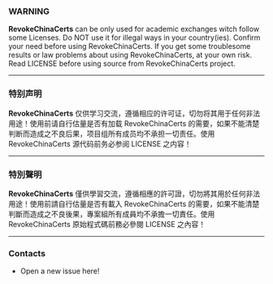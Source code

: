 ### WARNING
**RevokeChinaCerts** can be only used for academic exchanges witch follow some Licenses. Do NOT use it for illegal ways in your country(ies). Confirm your need before using RevokeChinaCerts. If you get some troublesome results or law problems about using RevokeChinaCerts, at your own risk. Read LICENSE before using source from RevokeChinaCerts project.

---
### 特别声明
**RevokeChinaCerts** 仅供学习交流，遵循相应的许可证，切勿将其用于任何非法用途！使用前请自行估量是否有加载 RevokeChinaCerts 的需要，如果不能清楚判断而造成之不良后果，项目组所有成员均不承担一切责任。使用 RevokeChinaCerts 源代码前务必参阅 LICENSE 之内容！

---
### 特別聲明
**RevokeChinaCerts** 僅供學習交流，遵循相應的許可證，切勿將其用於任何非法用途！使用前請自行估量是否有載入 RevokeChinaCerts 的需要，如果不能清楚判斷而造成之不良後果，專案組所有成員均不承擔一切責任。使用 RevokeChinaCerts 原始程式碼前務必參閱 LICENSE 之內容！

---
### Contacts
* Open a new issue here!
